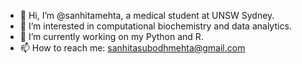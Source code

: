 - 👋 Hi, I’m @sanhitamehta, a medical student at UNSW Sydney.
- 👀 I’m interested in computational biochemistry and data analytics.
- 🌱 I’m currently working on my Python and R.
- 📫 How to reach me: sanhitasubodhmehta@gmail.com

<!---
sanhitamehta/sanhitamehta is a ✨ special ✨ repository because its `README.md` (this file) appears on your GitHub profile.
You can click the Preview link to take a look at your changes.
--->
